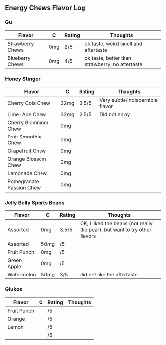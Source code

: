 
## Energy Chews Flavor Log

### Gu

| Flavor | C  | Rating | Thoughts |
|--------|----|--------|----------|
| Strawberry Chews | 0mg | 2/5 | ok taste, weird smell and aftertaste |
| Blueberry Chews | 0mg | 4/5 | ok taste, better than strawberry; no aftertaste |

### Honey Stinger

| Flavor | C  | Rating | Thoughts |
|--------|----|--------|----------|
| Cherry Cola Chew | 32mg | 3.5/5 | Very subtle/indiscernible flavor |
| Lime-Ade Chew | 32mg | 2.5/5 | Did not enjoy |
| Cherry Blommom Chew | 0mg | | |
| Fruit Smoothie Chew | 0mg | | |
| Grapefruit Chew | 0mg | | |
| Orange Blossom Chew | 0mg | | |
| Lemonade Chew | 0mg | | |
| Pomegranate Passion Chew | 0mg | | |

### Jelly Belly Sports Beans

| Flavor | C  | Rating | Thoughts |
|--------|----|--------|----------|
| Assorted | 0mg | 3.5/5 | OK; I liked the beans (not really the pear), but want to try other flavors |
| Assorted | 50mg | /5 | | 
| Fruit Punch | 0mg | /5 | | 
| Green Apple | 0mg | /5 | |
| Watermelon | 50mg | 3/5 | did not like the aftertaste |

### Glukos

| Flavor | C  | Rating | Thoughts |
|--------|----|--------|----------|
| Fruit Punch | | /5 | |
| Orange | | /5 | |
| Lemon | | /5 | |
| | | /5 | |

